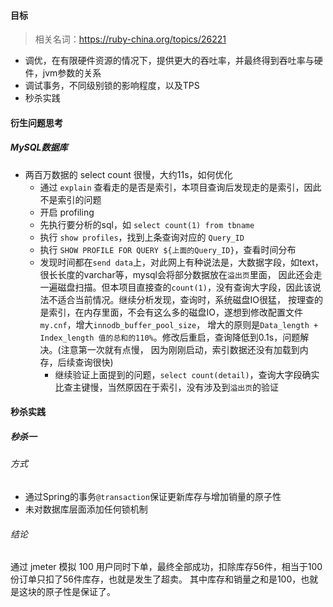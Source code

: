 #### 目标
> 相关名词：https://ruby-china.org/topics/26221

- 调优，在有限硬件资源的情况下，提供更大的吞吐率，并最终得到吞吐率与硬件，jvm参数的关系
- 调试事务，不同级别锁的影响程度，以及TPS
- 秒杀实践


#### 衍生问题思考
##### MySQL数据库
- 两百万数据的 select count 很慢，大约11s，如何优化 
    - 通过 `explain` 查看走的是否是索引，本项目查询后发现走的是索引，因此不是索引的问题
    - 开启 profiling
    - 先执行要分析的sql，如 `select count(1) from tbname`
    - 执行 `show profiles`，找到上条查询对应的 `Query_ID`
    - 执行 `SHOW PROFILE FOR QUERY ${上面的Query_ID}`，查看时间分布
    - 发现时间都在`send data`上，对此网上有种说法是，大数据字段，如text，很长长度的varchar等，mysql会将部分数据放在`溢出页`里面，
        因此还会走一遍磁盘扫描。但本项目直接查的`count(1)`，没有查询大字段，因此该说法不适合当前情况。继续分析发现，查询时，系统磁盘IO很猛，
        按理查的是索引，在内存里面，不会有这么多的磁盘IO，遂想到修改配置文件`my.cnf`，增大`innodb_buffer_pool_size`，
        增大的原则是`Data_length + Index_length 值的总和的110%`。修改后重启，查询降低到0.1s，问题解决。(注意第一次就有点慢，
        因为刚刚启动，索引数据还没有加载到内存，后续查询很快)
        - 继续验证上面提到的问题，`select count(detail)`，查询大字段确实比查主键慢，当然原因在于索引，没有涉及到`溢出页`的验证
        
#### 秒杀实践

##### 秒杀一

###### 方式
- 通过Spring的事务`@transaction`保证更新库存与增加销量的原子性
- 未对数据库层面添加任何锁机制

###### 结论
通过 jmeter 模拟 100 用户同时下单，最终全部成功，扣除库存56件，相当于100份订单只扣了56件库存，也就是发生了超卖。
其中库存和销量之和是100，也就是这块的原子性是保证了。
